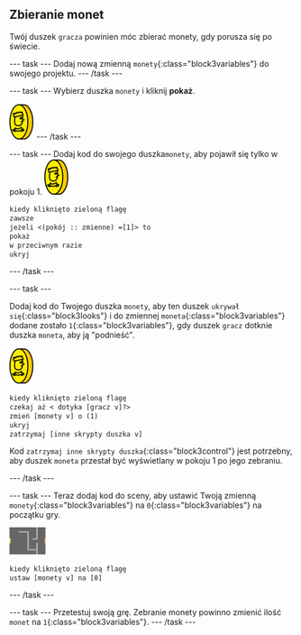 ## Zbieranie monet

Twój duszek `gracza` powinien móc zbierać monety, gdy porusza się po świecie.

\--- task \--- Dodaj nową zmienną `monety`{:class="block3variables"} do swojego projektu. \--- /task \---

\--- task \--- Wybierz duszka `monety` i kliknij **pokaż**.

![zrzut ekranu](images/coin.png) \--- /task \---

\--- task \--- Dodaj kod do swojego duszka`monety`, aby pojawił się tylko w pokoju 1. ![zrzut ekranu](images/coin.png)

```blocks3
kiedy kliknięto zieloną flagę
zawsze
jeżeli <(pokój :: zmienne) =[1]> to
pokaż
w przeciwnym razie
ukryj
```

\--- /task \---

\--- task \---

Dodaj kod do Twojego duszka `monety`, aby ten duszek `ukrywał się`{:class="block3looks"} i do zmiennej `moneta`{:class="block3variables"} dodane zostało `1`{:class="block3variables"}, gdy duszek `gracz` dotknie duszka `moneta`, aby ją "podnieść".

![moneta](images/coin.png)

```blocks3
kiedy kliknięto zieloną flagę
czekaj aż < dotyka [gracz v]?>
zmień [monety v] o (1)
ukryj
zatrzymaj [inne skrypty duszka v]
```

Kod `zatrzymaj inne skrypty duszka`{:class="block3control"} jest potrzebny, aby duszek `moneta` przestał być wyświetlany w pokoju 1 po jego zebraniu.

\--- /task \---

\--- task \--- Teraz dodaj kod do sceny, aby ustawić Twoją zmienną `monety`{:class="block3variables"} na `0`{:class="block3variables"} na początku gry.

![scena](images/stage.png)

```blocks3
kiedy kliknięto zieloną flagę
ustaw [monety v] na [0]
```

\--- /task \---

\--- task \--- Przetestuj swoją grę. Zebranie monety powinno zmienić ilość `monet` na `1`{:class="block3variables"}. \--- /task \---